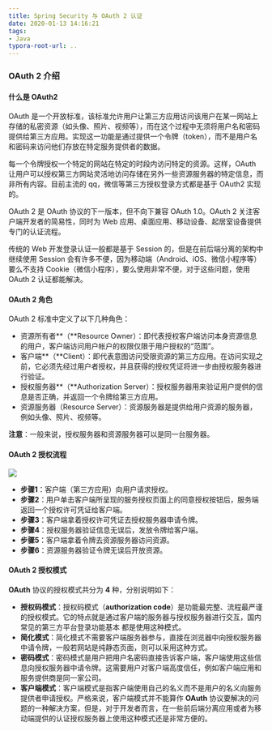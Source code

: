 ```yaml
---
title: Spring Security 与 OAuth 2 认证
date: 2020-01-13 14:16:21
tags:
- Java
typora-root-url: ..
---
```


###  OAuth 2 介绍

#### 什么是 OAuth2

OAuth 是一个开放标准，该标准允许用户让第三方应用访问该用户在某一网站上存储的私密资源（如头像、照片、视频等），而在这个过程中无须将用户名和密码提供给第三方应用。实现这一功能是通过提供一个令牌（token），而不是用户名和密码来访问他们存放在特定服务提供者的数据。

每一个令牌授权一个特定的网站在特定的时段内访问特定的资源。这样，OAuth 让用户可以授权第三方网站灵活地访问存储在另外一些资源服务器的特定信息，而非所有内容。目前主流的 qq，微信等第三方授权登录方式都是基于  OAuth2 实现的。

OAuth 2 是 OAuth 协议的下一版本，但不向下兼容 OAuth 1.0。OAuth 2 关注客户端开发者的简易性，同时为 Web 应用、桌面应用、移动设备、起居室设备提供专门的认证流程。

传统的 Web 开发登录认证一般都是基于 Session 的，但是在前后端分离的架构中继续使用 Session 会有许多不便，因为移动端（Android、iOS、微信小程序等）要么不支持 Cookie（微信小程序），要么使用非常不便，对于这些问题，使用 OAuth 2 认证都能解决。

#### OAuth 2 角色

OAuth 2 标准中定义了以下几种角色：

- 资源所有者**（**Resource Owner）：即代表授权客户端访问本身资源信息的用户，客户端访问用户帐户的权限仅限于用户授权的“范围”。
- 客户端**（**Client）：即代表意图访问受限资源的第三方应用。在访问实现之前，它必须先经过用户者授权，并且获得的授权凭证将进一步由授权服务器进行验证。
- 授权服务器**（**Authorization Server）：授权服务器用来验证用户提供的信息是否正确，并返回一个令牌给第三方应用。
- 资源服务器（Resource Server）：资源服务器是提供给用户资源的服务器，例如头像、照片、视频等。

**注意**：一般来说，授权服务器和资源服务器可以是同一台服务器。

#### OAuth 2 授权流程

![](/post_imgs/java_2_1_1.jpg)

- **步骤1**：客户端（第三方应用）向用户请求授权。
- **步骤2**：用户单击客户端所呈现的服务授权页面上的同意授权按钮后，服务端返回一个授权许可凭证给客户端。
- **步骤3**：客户端拿着授权许可凭证去授权服务器申请令牌。
- **步骤4**：授权服务器验证信息无误后，发放令牌给客户端。
- **步骤5**：客户端拿着令牌去资源服务器访问资源。
- **步骤6**：资源服务器验证令牌无误后开放资源。

#### OAuth 2 授权模式

**OAuth** 协议的授权模式共分为 **4** 种，分别说明如下：

- **授权码模式**：授权码模式（**authorization code**）是功能最完整、流程最严谨的授权模式。它的特点就是通过客户端的服务器与授权服务器进行交互，国内常见的第三方平台登录功能基本 都是使用这种模式。
- **简化模式**：简化模式不需要客户端服务器参与，直接在浏览器中向授权服务器中请令牌，一般若网站是纯静态页面，则可以采用这种方式。
- **密码模式**：密码模式是用户把用户名密码直接告诉客户端，客户端使用这些信息向授权服务器中请令牌。这需要用户对客户端高度信任，例如客户端应用和服务提供商是同一家公司。
- **客户端模式**：客户端模式是指客户端使用自己的名义而不是用户的名义向服务提供者申请授权。严格来说，客户端模式并不能算作 **OAuth** 协议要解决的问题的一种解决方案，但是，对于开发者而言，在一些前后端分离应用或者为移动端提供的认证授权服务器上使用这种模式还是非常方便的。